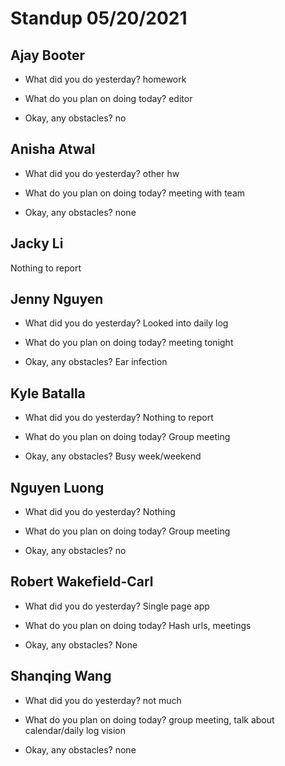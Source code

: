 # Standup 05/20/2021

## **Ajay Booter**

- What did you do yesterday?
  homework

- What do you plan on doing today?
  editor

- Okay, any obstacles? no

## **Anisha Atwal**

- What did you do yesterday?
  other hw

- What do you plan on doing today?
  meeting with team

- Okay, any obstacles? none

## **Jacky Li**

Nothing to report

## **Jenny Nguyen**

- What did you do yesterday?
  Looked into daily log

- What do you plan on doing today?
  meeting tonight

- Okay, any obstacles? Ear infection

## **Kyle Batalla**

- What did you do yesterday?
  Nothing to report

- What do you plan on doing today?
  Group meeting

- Okay, any obstacles?
  Busy week/weekend

## **Nguyen Luong**

- What did you do yesterday?
  Nothing

- What do you plan on doing today?
  Group meeting

- Okay, any obstacles?
  no

## **Robert Wakefield-Carl**

- What did you do yesterday?
  Single page app

- What do you plan on doing today?
  Hash urls, meetings

- Okay, any obstacles? None

## **Shanqing Wang**

- What did you do yesterday?
  not much

- What do you plan on doing today?
  group meeting, talk about calendar/daily log vision

- Okay, any obstacles?
  none
